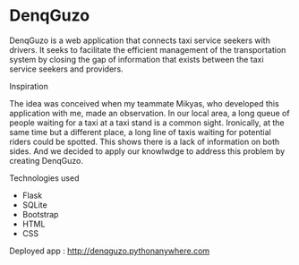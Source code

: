 # DenqGuzo
  DenqGuzo is a web application that connects taxi service seekers with drivers. It seeks to facilitate the efficient management of the transportation system by closing the gap of information that exists between the taxi service seekers and providers. 
  
  Inspiration
  
The idea was conceived when my teammate Mikyas, who developed this application with me, made an observation. In our local area, a long queue of people waiting for a taxi at a taxi stand is a common sight. Ironically, at the same time but a different place, a long line of taxis waiting for potential riders could be spotted. This shows there is a lack of information on both sides. And we decided to apply our knowlwdge to address this problem by creating DenqGuzo. 

  Technologies used
  - Flask
  - SQLite
  - Bootstrap
  - HTML
  - CSS


Deployed app : http://denqguzo.pythonanywhere.com
